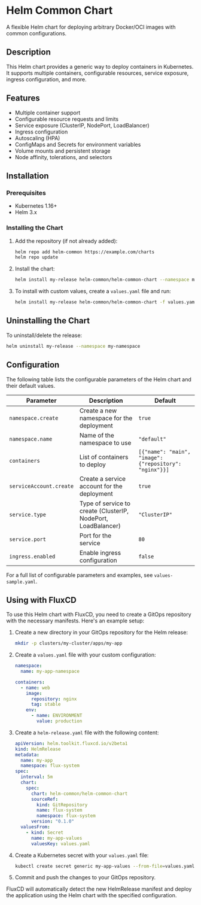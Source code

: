 # Helm Common Chart

A flexible Helm chart for deploying arbitrary Docker/OCI images with common configurations.

## Description

This Helm chart provides a generic way to deploy containers in Kubernetes. It supports multiple containers, configurable resources, service exposure, ingress configuration, and more.

## Features

- Multiple container support
- Configurable resource requests and limits
- Service exposure (ClusterIP, NodePort, LoadBalancer)
- Ingress configuration
- Autoscaling (HPA)
- ConfigMaps and Secrets for environment variables
- Volume mounts and persistent storage
- Node affinity, tolerations, and selectors

## Installation

### Prerequisites

- Kubernetes 1.16+
- Helm 3.x

### Installing the Chart

1. Add the repository (if not already added):

   ```bash
   helm repo add helm-common https://example.com/charts
   helm repo update
   ```

2. Install the chart:

   ```bash
   helm install my-release helm-common/helm-common-chart --namespace my-namespace
   ```

3. To install with custom values, create a `values.yaml` file and run:

   ```bash
   helm install my-release helm-common/helm-common-chart -f values.yaml --namespace my-namespace
   ```

## Uninstalling the Chart

To uninstall/delete the release:

```bash
helm uninstall my-release --namespace my-namespace
```

## Configuration

The following table lists the configurable parameters of the Helm chart and their default values.

| Parameter | Description | Default |
| --- | --- | --- |
| `namespace.create` | Create a new namespace for the deployment | `true` |
| `namespace.name` | Name of the namespace to use | `"default"` |
| `containers` | List of containers to deploy | `[{"name": "main", "image": {"repository": "nginx"}}]` |
| `serviceAccount.create` | Create a service account for the deployment | `true` |
| `service.type` | Type of service to create (ClusterIP, NodePort, LoadBalancer) | `"ClusterIP"` |
| `service.port` | Port for the service | `80` |
| `ingress.enabled` | Enable ingress configuration | `false` |

For a full list of configurable parameters and examples, see `values-sample.yaml`.

## Using with FluxCD

To use this Helm chart with FluxCD, you need to create a GitOps repository with the necessary manifests. Here's an example setup:

1. Create a new directory in your GitOps repository for the Helm release:

   ```bash
   mkdir -p clusters/my-cluster/apps/my-app
   ```

2. Create a `values.yaml` file with your custom configuration:

   ```yaml
   namespace:
     name: my-app-namespace

   containers:
     - name: web
       image:
         repository: nginx
         tag: stable
       env:
         - name: ENVIRONMENT
           value: production
   ```

3. Create a `helm-release.yaml` file with the following content:

   ```yaml
   apiVersion: helm.toolkit.fluxcd.io/v2beta1
   kind: HelmRelease
   metadata:
     name: my-app
     namespace: flux-system
   spec:
     interval: 5m
     chart:
       spec:
         chart: helm-common/helm-common-chart
         sourceRef:
           kind: GitRepository
           name: flux-system
           namespace: flux-system
         version: "0.1.0"
     valuesFrom:
       - kind: Secret
         name: my-app-values
         valuesKey: values.yaml
   ```

4. Create a Kubernetes secret with your `values.yaml` file:

   ```bash
   kubectl create secret generic my-app-values --from-file=values.yaml -n flux-system
   ```

5. Commit and push the changes to your GitOps repository.

FluxCD will automatically detect the new HelmRelease manifest and deploy the application using the Helm chart with the specified configuration.
